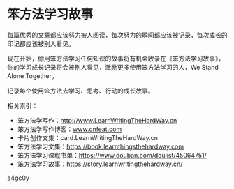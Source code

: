 # 笨方法学习故事

每篇优秀的文章都应该努力被人阅读，每次努力的瞬间都应该被记录，每次成长的印记都应该被别人看见。

现在开始，你用笨方法学习任何知识的故事将有机会收录在《笨方法学习故事》，你的学习成长记录将会被别人看见，激励更多使用笨方法学习的人，We Stand Alone Together。


记录每个使用笨方法去学习、思考、行动的成长故事。

相关索引：

- 笨方法学写作：http://www.LearnWritingTheHardWay.cn
- 笨方法学写作博客：www.cnfeat.com
- 卡片创作文集：card.LearnWritingTheHardWay.cn
- 笨方法学习文集：https://book.learnthingsthehardway.com
- 笨方法学习课程书单：https://www.douban.com/doulist/45064751/
- 笨方法学习故事：https://story.learnwritingthehardway.cn/



a4gc0y

